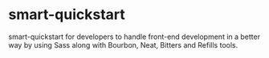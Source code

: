 # smart-quickstart

smart-quickstart for developers to handle front-end development in a better way by using Sass along with Bourbon, Neat, Bitters and Refills tools.
